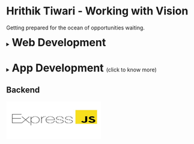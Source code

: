 # Hrithik Tiwari - Working with Vision

Getting prepared for the ocean of opportunities waiting.

 <details>
 <summary><h1 style="display:inline">Web Development </h1>

 </summary>
 
<p>
<p>
<img align="left" width="50%" height="100" src="front-end-tech/angular.jpeg" style="display:inline">
<img align="right" src="front-end-tech/blazor.jpeg" width="50%" height="100" alt="failed to load" style="display:inline">
</p>
<br/>
<p>
<img align="left" src="front-end-tech/gatsby.jpeg" width="50%" height="50" alt="failed to load">
<img align="right" src="front-end-tech/javascript.jpeg" width="50%" height="50" alt="failed to load">
</p>
<br/>
<p>
<img align="left" src="front-end-tech/next.jpeg" width="50%" height="100" alt="failed to load">
<img align="right" src="front-end-tech/reactjs.jpeg" width="50%" height="100" alt="failed to load">
</p>
<br/>
<p>
<img align="left" src="front-end-tech/svelte.jpeg" width="50%" height="100" alt="failed to load">
<img align="right" src="front-end-tech/typescript.jpeg" width="50%" height="100" alt="failed to load">
</p>
<br/>
<p>
<img align="center" src="front-end-tech/vue.jpeg" width="50%" height="100" alt="failed to load">
</p>
<br/>
</p>
         </details>

<br/>
<br/>

 <details>
 <summary><h1 style="display:inline">App Development </h1>(click to know more)</summary>
<p>
<img align="left" width="50%" height="100" src="front-end-tech/angular.jpeg" style="display:inline">
<img align="right" src="front-end-tech/blazor.jpeg" width="50%" height="100" alt="failed to load" style="display:inline">
<br/>
<img align="left" src="front-end-tech/gatsby.jpeg" width="50%" height="50" alt="failed to load">
<img align="right" src="front-end-tech/javascript.jpeg" width="50%" height="50" alt="failed to load">
<br/>
<img align="left" src="front-end-tech/next.jpeg" width="50%" height="100" alt="failed to load">
<img align="right" src="front-end-tech/reactjs.jpeg" width="50%" height="100" alt="failed to load">
<br/>
<img align="left" src="front-end-tech/svelte.jpeg" width="50%" height="100" alt="failed to load">
<img align="right" src="front-end-tech/typescript.jpeg" width="50%" height="100" alt="failed to load">
<br/>
<img align="center" src="front-end-tech/vue.jpeg" width="50%" height="100" alt="failed to load">
<br/>
</p>
         </details>

## Backend

<img src="express.jpeg" width="50%" height="100" alt="failed to load">
